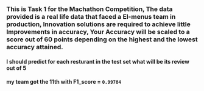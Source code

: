 ### This is Task 1 for the Machathon Competition, The data provided is a real life data that faced a El-menus team in production, Innovation solutions are required to achieve little Improvements in accuracy, Your Accuracy will be scaled to a score out of 60 points depending on the highest and the lowest accuracy attained.

#### I should predict for each resturant in the test set what will be its review out of 5 

#### my team got the 11th with F1_score = `0.99784` 
